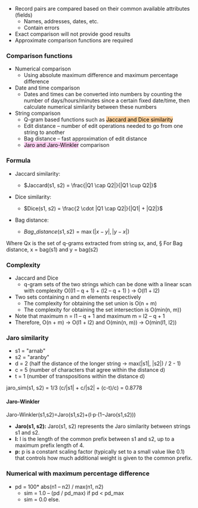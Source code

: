 - Record pairs are compared based on their common available attributes (fields) 
	- Names, addresses, dates, etc. 
	- Contain errors 
- Exact comparison will not provide good results 
- Approximate comparison functions are required

### Comparison functions
- Numerical comparison
	- Using absolute maximum difference and maximum percentage difference
- Date and time comparison
  - Dates and times can be converted into numbers by counting the number of days/hours/minutes since a certain fixed date/time, then calculate numerical similarity between these numbers
- String comparison
  - Q-gram based functions such as <mark style="background: #FFB86CA6;">Jaccard and Dice similarity</mark>
  - Edit distance – number of edit operations needed to go from one string to another
  - Bag distance – fast approximation of edit distance
  - <mark style="background: #FFB8EBA6;">Jaro and Jaro-Winkler</mark> comparison

### Formula

- Jaccard similarity:
  - $Jaccard(s1, s2) = \frac{|Q1 \cap Q2|}{|Q1 \cup Q2|}$

- Dice similarity:
  - $Dice(s1, s2) = \frac{2 \cdot |Q1 \cap Q2|}{|Q1| + |Q2|}$

- Bag distance:
  - $Bag\_distance(s1, s2) = \max(|x - y|, |y - x|)$

Where Qx is the set of q-grams extracted from string sx, and, § For Bag distance, x = bag(s1) and y = bag(s2)

### Complexity

- Jaccard and Dice
	- q-gram sets of the two strings which can be done with a linear scan with complexity O((l1 – q + 1) + (l2 – q + 1) ) -> O(l1 + l2)
- Two sets containing n and m elements respectively
	- The complexity for obtaining the set union is O(n + m) 
	- The complexity for obtaining the set intersection is O(min(n, m))
- Note that maximum n = l1 – q + 1 and maximum m = l2 – q + 1
- Therefore, O(n + m) -> O(l1 + l2) and O(min(n, m)) -> O(min(l1, l2))


### Jaro similarity

- s1 = "arnab"
- s2 = "aranby"
- d = 2 (half the distance of the longer string -> max(|s1|, |s2|) / 2 - 1)
- c = 5 (number of characters that agree within the distance d)
- t = 1 (number of transpositions within the distance d)

jaro_sim(s1, s2) = 1/3 (c/|s1| + c/|s2| + (c-t)/c) = 0.8778

#### Jaro-Winkler

Jaro-Winkler(s1,s2)=Jaro(s1,s2)+(l⋅p⋅(1−Jaro(s1,s2)))

- **Jaro(s1, s2):** Jaro(s1, s2) represents the Jaro similarity between strings s1 and s2.
- **l:** l is the length of the common prefix between s1 and s2, up to a maximum prefix length of 4.
- **p:** p is a constant scaling factor (typically set to a small value like 0.1) that controls how much additional weight is given to the common prefix.

### Numerical with maximum percentage difference

- pd = 100* abs(n1 – n2) / max(n1, n2)
	- sim = 1.0 – (pd / pd_max) if pd < pd_max 
	- sim = 0.0 else.
